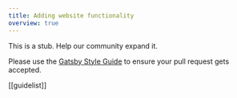 ```yaml
---
title: Adding website functionality
overview: true
---
```


This is a stub. Help our community expand it.

Please use the [Gatsby Style Guide](/docs/gatsby-style-guide/) to ensure your
pull request gets accepted.


[[guidelist]]
